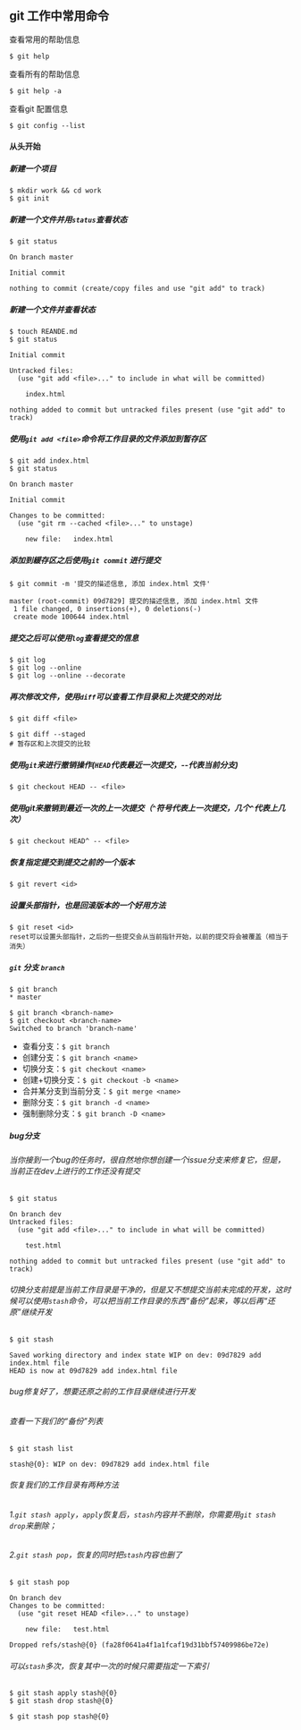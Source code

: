 ## git 工作中常用命令

查看常用的帮助信息

`$ git help`

查看所有的帮助信息

`$ git help -a`

查看git 配置信息

`$ git config --list`

#### 从头开始
##### 新建一个项目

```
$ mkdir work && cd work
$ git init

```

##### 新建一个文件并用`status`查看状态

```
$ git status

On branch master

Initial commit

nothing to commit (create/copy files and use "git add" to track)
```

##### 新建一个文件并查看状态

```
$ touch REANDE.md
$ git status

Initial commit

Untracked files:
  (use "git add <file>..." to include in what will be committed)

	index.html

nothing added to commit but untracked files present (use "git add" to track)
```

##### 使用`git add <file>`命令将工作目录的文件添加到暂存区

```
$ git add index.html
$ git status

On branch master

Initial commit

Changes to be committed:
  (use "git rm --cached <file>..." to unstage)

	new file:   index.html
```


##### 添加到緩存区之后使用`git commit` 进行提交

```
$ git commit -m '提交的描述信息, 添加 index.html 文件'

master (root-commit) 09d7829] 提交的描述信息, 添加 index.html 文件
 1 file changed, 0 insertions(+), 0 deletions(-)
 create mode 100644 index.html

```


##### 提交之后可以使用`log`查看提交的信息

```
$ git log
$ git log --online
$ git log --online --decorate
```

##### 再次修改文件，使用`diff`可以查看工作目录和上次提交的对比

```
$ git diff <file>

$ git diff --staged
# 暂存区和上次提交的比较
```


##### 使用`git`来进行撤销操作(`HEAD`代表最近一次提交，--代表当前分支)

```
$ git checkout HEAD -- <file>
```

##### 使用git来撤销到最近一次的上一次提交（`^`符号代表上一次提交，几个`^`代表上几次）

```
$ git checkout HEAD^ -- <file>
```

##### 恢复指定提交到提交之前的一个版本

```
$ git revert <id>
```

##### 设置头部指针，也是回滚版本的一个好用方法

```
$ git reset <id>
reset可以设置头部指针，之后的一些提交会从当前指针开始，以前的提交将会被覆盖（相当于消失）
```

##### `git` 分支 `branch`

```
$ git branch
* master

$ git branch <branch-name>
$ git checkout <branch-name>
Switched to branch 'branch-name'
```

* 查看分支：`$ git branch`
* 创建分支：`$ git branch <name>`
* 切换分支：`$ git checkout <name>`
* 创建+切换分支：`$ git checkout -b <name>`
* 合并某分支到当前分支：`$ git merge <name>`
* 删除分支：`$ git branch -d <name>`
* 强制删除分支：`$ git branch -D <name>`


##### bug分支
###### 当你接到一个bug的任务时，很自然地你想创建一个issue分支来修复它，但是，当前正在dev上进行的工作还没有提交

```
$ git status

On branch dev
Untracked files:
  (use "git add <file>..." to include in what will be committed)

	test.html

nothing added to commit but untracked files present (use "git add" to track)
```

###### 切换分支前提是当前工作目录是干净的，但是又不想提交当前未完成的开发，这时候可以使用`stash`命令，可以把当前工作目录的东西“备份”起来，等以后再“还原”继续开发

```
$ git stash

Saved working directory and index state WIP on dev: 09d7829 add index.html file
HEAD is now at 09d7829 add index.html file
```

###### bug修复好了，想要还原之前的工作目录继续进行开发

###### 查看一下我们的“备份”列表

```
$ git stash list

stash@{0}: WIP on dev: 09d7829 add index.html file
```

###### 恢复我们的工作目录有两种方法

###### 1.`git stash apply`，`apply`恢复后，`stash`内容并不删除，你需要用`git stash drop`来删除；
###### 2.`git stash pop`，恢复的同时把`stash`内容也删了

```
$ git stash pop

On branch dev
Changes to be committed:
  (use "git reset HEAD <file>..." to unstage)

	new file:   test.html

Dropped refs/stash@{0} (fa28f0641a4f1a1fcaf19d31bbf57409986be72e)
```

###### 可以`stash`多次，恢复其中一次的时候只需要指定一下索引

```
$ git stash apply stash@{0}
$ git stash drop stash@{0}

$ git stash pop stash@{0}
```






